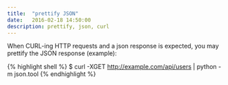 ```yaml
---
title:  "prettify JSON"
date:   2016-02-18 14:50:00
description: prettify, json, curl
---
```


When CURL-ing HTTP requests and a json response is expected, you may prettify the JSON response (example):

{% highlight shell %}
$ curl -XGET http://example.com/api/users | python -m json.tool
{% endhighlight %}
